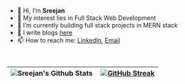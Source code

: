 - 👋 Hi, I’m **Sreejan**
- 👀 My interest lies in Full Stack Web Development
- 🌱 I’m currently building full stack projects in MERN stack
- 📝 I write blogs [here](https://sreejan.hashnode.dev/) 
- 📫 How to reach me: [LinkedIn](https://www.linkedin.com/in/sreejanchaudhury), [Email](mailto:sreejan147@gmail.com)

<br />

| <img align="left" alt="Sreejan's Github Stats" src="https://github-readme-stats.vercel.app/api?username=Sreejan-22&show_icons=true&hide_border=true"> | [![GitHub Streak](https://github-readme-streak-stats.herokuapp.com/?user=Sreejan-22)](https://git.io/streak-stats) |
| ------------- | ------------- |
<!---
Sreejan-22/Sreejan-22 is a ✨ special ✨ repository because its `README.md` (this file) appears on your GitHub profile.
You can click the Preview link to take a look at your changes.
--->
